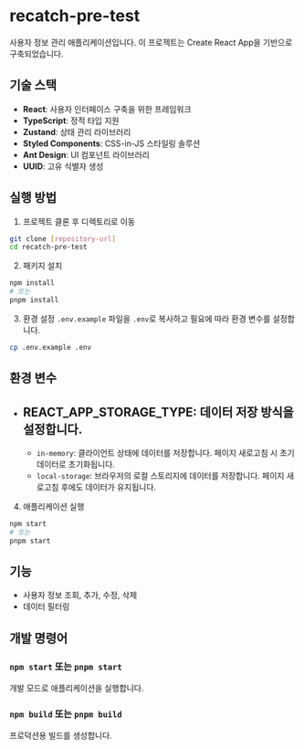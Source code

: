 # recatch-pre-test

사용자 정보 관리 애플리케이션입니다. 이 프로젝트는 Create React App을 기반으로 구축되었습니다.

## 기술 스택

-   **React**: 사용자 인터페이스 구축을 위한 프레임워크
-   **TypeScript**: 정적 타입 지원
-   **Zustand**: 상태 관리 라이브러리
-   **Styled Components**: CSS-in-JS 스타일링 솔루션
-   **Ant Design**: UI 컴포넌트 라이브러리
-   **UUID**: 고유 식별자 생성

## 실행 방법

1. 프로젝트 클론 후 디렉토리로 이동

```bash
git clone [repository-url]
cd recatch-pre-test
```

2. 패키지 설치

```bash
npm install
# 또는
pnpm install
```

3. 환경 설정
   `.env.example` 파일을 `.env`로 복사하고 필요에 따라 환경 변수를 설정합니다.

```bash
cp .env.example .env
```

## 환경 변수

-   ## REACT_APP_STORAGE_TYPE: 데이터 저장 방식을 설정합니다.
    -   `in-memory`: 클라이언트 상태에 데이터를 저장합니다. 페이지 새로고침 시 초기 데이터로 초기화됩니다.
    -   `local-storage`: 브라우저의 로컬 스토리지에 데이터를 저장합니다. 페이지 새로고침 후에도 데이터가 유지됩니다.

4. 애플리케이션 실행

```bash
npm start
# 또는
pnpm start
```

## 기능

-   사용자 정보 조회, 추가, 수정, 삭제
-   데이터 필터링

## 개발 명령어

### `npm start` 또는 `pnpm start`

개발 모드로 애플리케이션을 실행합니다.

### `npm build` 또는 `pnpm build`

프로덕션용 빌드를 생성합니다.
